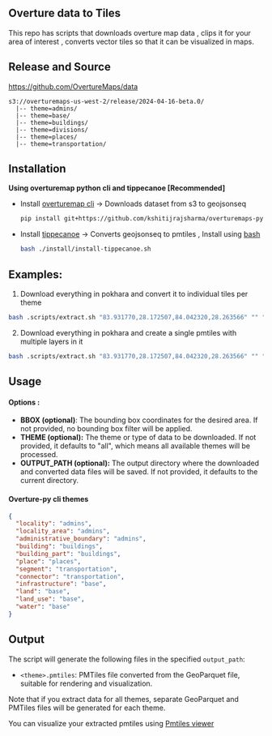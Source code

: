 ## Overture data to Tiles

This repo has scripts that downloads overture map data , clips it for your area of interest , converts vector tiles so that it can be visualized in maps.

## Release and Source 

https://github.com/OvertureMaps/data


```
s3://overturemaps-us-west-2/release/2024-04-16-beta.0/
  |-- theme=admins/
  |-- theme=base/
  |-- theme=buildings/
  |-- theme=divisions/
  |-- theme=places/
  |-- theme=transportation/
```

## Installation 

**Using overturemap python cli and tippecanoe [Recommended]**

- Install [overturemap cli](https://github.com/OvertureMaps/overturemaps-py/tree/main) -> Downloads dataset from s3 to geojsonseq
  ```bash
  pip install git+https://github.com/kshitijrajsharma/overturemaps-py.git/@main
- Install [tippecanoe](https://github.com/felt/tippecanoe) -> Converts geojsonseq to pmtiles , Install using [bash](./install/install-tippecanoe.sh)
  ```bash
  bash ./install/install-tippecanoe.sh


## Examples: 

1. Download everything in pokhara and convert it to individual tiles per theme
```bash
bash .scripts/extract.sh "83.931770,28.172507,84.042320,28.263566" "" "pokhara"
```

2. Download everything in pokhara and create a single pmtiles with multiple layers in it

```bash
bash .scripts/extract.sh "83.931770,28.172507,84.042320,28.263566" "" "pokhara" "" true
```


## Usage 

#### Options : 
  - **BBOX (optional)**: The bounding box coordinates for the desired area. If not provided, no bounding box filter will be applied.
  - **THEME (optional):** The theme or type of data to be downloaded. If not provided, it defaults to "all", which means all available themes will be processed.
  - **OUTPUT_PATH (optional):** The output directory where the downloaded and converted data files will be saved. If not provided, it defaults to the current directory.

#### Overture-py cli themes 
```json 
{
  "locality": "admins",
  "locality_area": "admins",
  "administrative_boundary": "admins",
  "building": "buildings",
  "building_part": "buildings",
  "place": "places",
  "segment": "transportation",
  "connector": "transportation",
  "infrastructure": "base",
  "land": "base",
  "land_use": "base",
  "water": "base"
}
```


## Output

The script will generate the following files in the specified `output_path`:

- `<theme>.pmtiles`: PMTiles file converted from the GeoParquet file, suitable for rendering and visualization.

Note that if you extract data for all themes, separate GeoParquet and PMTiles files will be generated for each theme.

You can visualize your extracted pmtiles using [Pmtiles viewer](https://protomaps.github.io/PMTiles/)

